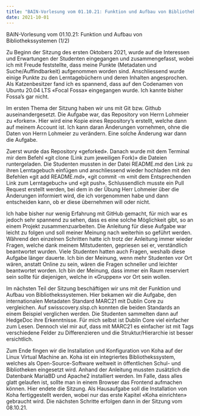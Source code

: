 ```yaml
---
title: "BAIN-Vorlesung vom 01.10.21: Funktion und Aufbau von Bibliothekssystemen (1/2)"
date: 2021-10-01
---
```


<p>BAIN-Vorlesung vom 01.10.21: Funktion und Aufbau von Bibliothekssystemen (1/2)</p>

<p>Zu Beginn der Sitzung des ersten Oktobers 2021, wurde auf die Interessen und Erwartungen der Studenten eingegangen und zusammengefasst, wobei ich mit Freude feststellte, dass meine Punkte (Metadaten und Suche/Auffindbarkeit) aufgenommen worden sind.  Anschliessend wurde einige Punkte zu den Lerntagebüchern und deren Inhalten angesprochen. Als Katzenbesitzer fand ich es spannend, dass auf den Codenamen von Ubuntu 20.04 LTS «Focal Fossa» eingegangen wurde. Ich kannte bisher Fossa’s gar nicht.</p>

<p>Im ersten Thema der Sitzung haben wir uns mit Git bzw. Github auseinandergesetzt. Die Aufgabe war, das Repository von Herrn Lohmeier zu «forken». Hier wird eine Kopie eines Repository’s erstellt, welche dann auf meinem Account ist. Ich kann daran Änderungen vornehmen, ohne die Daten von Herrn Lohmeier zu verändern. Eine solche Änderung war dann die Aufgabe.</p>

<p>Zuerst wurde das Repository «geforked». Danach wurde mit dem Terminal mir dem Befehl «git clone (Link zum jeweiligen Fork)» die Dateien runtergeladen. Die Studenten mussten in der Datei README.md den Link zu ihren Lerntagebuch einfügen und anschliessend wieder hochladen mit den Befehlen «git add README.md», «git commit -m «mit dem Entsprechenden Link zum Lerntagebuch» und «git push». Schlussendlich musste ein Pull Request erstellt werden, bei dem in der Übung Herr Lohmeier über die Änderungen informiert wird, die ich vorgenommen habe und dann entscheiden kann, ob er diese übernehmen will oder nicht.</p>

<p>Ich habe bisher nur wenig Erfahrung mit GitHub gemacht, für mich war es jedoch sehr spannend zu sehen, dass es eine solche Möglichkeit gibt, so an einem Projekt zusammenzuarbeiten. Die Anleitung für diese Aufgabe war leicht zu folgen und soll meiner Meinung nach weiterhin so geführt werden. Während den einzelnen Schritten hatte ich trotz der Anleitung immer wieder Fragen, welche dank meinem Mitstudenten, gepriesen sei er, verständlich beantwortet wurden. Viele Studenten hatten auch Fragen, weshalb diese Aufgabe länger dauerte. Ich bin der Meinung, wenn mehr Studenten vor Ort wären, anstatt Online zu sein, wären die Fragen schneller und leichter beantwortet worden. Ich bin der Meinung, dass immer ein Raum reserviert sein sollte für diejenigen, welche in «Gruppen» vor Ort sein wollen.</p>

<p>Im nächsten Teil der Sitzung beschäftigen wir uns mit der Funktion und Aufbau von Bibliothekssystemen. Hier bekamen wir die Aufgabe, den internationalen Metadaten Standard MARC21 mit Dublin Core zu vergleichen. Auf swisscovery.slsp.ch konnten die beiden Standards an einem Beispiel verglichen werden. Die Studenten sammelten dann auf HedgeDoc ihre Erkenntnisse. Für mich selbst ist Dublin Core viel einfacher zum Lesen. Dennoch viel mir auf, dass mit MARC21 es einfacher ist mit Tags verschiedene Felder zu Differenzieren und die Struktur/Hierarchie ist besser ersichtlich.</p>

<p>Zum Ende fingen wir die Installation und Konfiguration von Koha auf der Linux Virtual Machine an. Koha ist ein integriertes Bibliothekssystem, welches als Open-Source-Software weltweit in öffentlichen Schul- und Bibliotheken eingesetzt wird. Anhand der Anleitung mussten zusätzlich die Datenbank MariaBD und Apache2 installiert werden. Im Falle, dass alles glatt gelaufen ist, sollte man in einem Browser das Frontend aufmachen können. Hier endete die Sitzung.  Als Hausaufgabe soll die Installation von Koha fertiggestellt werden, wobei nur das erste Kapitel «Koha einrichten» gebraucht wird. Die nächsten Schritte erfolgen dann in der Sitzung vom 08.10.21. </p>
